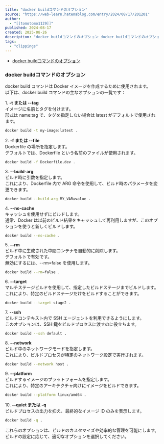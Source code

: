 ```yaml
---
title: "docker buildコマンドのオプション"
source: "https://web-learn.hatenablog.com/entry/2024/08/17/201201"
author:
  - "[[tomotomo1129]]"
published: 2024-08-17
created: 2025-08-26
description: "docker buildコマンドのオプション docker buildコマンドのオプション docker build コマンドは Docker イメージを作成するために使用されます。 以下は、docker build コマンドの主なオプションの一覧です：1. -t または --tag イメージに名前とタグを付けます。 形式は name:tag で、タグを指定しない場合は latest がデフォルトで使用されます。 docker build -t my-image:latest . 2. -f または --file Dockerfile の場所を指定します。 デフォルトでは、Dockerfile…"
tags:
  - "clippings"
---
```

- [docker buildコマンドのオプション](https://web-learn.hatenablog.com/entry/2024/08/17/#docker-build%E3%82%B3%E3%83%9E%E3%83%B3%E3%83%89%E3%81%AE%E3%82%AA%E3%83%97%E3%82%B7%E3%83%A7%E3%83%B3)

### docker buildコマンドのオプション

docker build コマンドは Docker イメージを作成するために使用されます。  
以下は、docker build コマンドの主なオプションの一覧です：

1\. **\-t または --tag**  
イメージに名前とタグを付けます。  
形式は name:tag で、タグを指定しない場合は latest がデフォルトで使用されます。

```sh
docker build -t my-image:latest .
```

2\. **\-f または --file**  
Dockerfile の場所を指定します。  
デフォルトでは、Dockerfile という名前のファイルが使用されます。

```sh
docker build -f Dockerfile.dev .
```

3\. **\--build-arg**  
ビルド時に引数を指定します。  
これにより、Dockerfile 内で ARG 命令を使用して、ビルド時のパラメータを変更できます。

```sh
docker build --build-arg MY_VAR=value .
```

4\. **\--no-cache**  
キャッシュを使用せずにビルドします。  
通常、Docker は以前のビルド結果をキャッシュして再利用しますが、このオプションを使うと新しくビルドします。

```sh
docker build --no-cache .
```

5\. **\--rm**  
ビルド中に生成された中間コンテナを自動的に削除します。  
デフォルトで有効です。  
無効にするには、--rm=false を使用します。

```sh
docker build --rm=false .
```

6\. **\--target**  
マルチステージビルドを使用して、指定したビルドステージまでビルドします。  
これにより、特定のビルドステージだけをビルドすることができます。

```sh
docker build --target stage2 .
```

7\. **\--ssh**  
ビルドコンテキスト内で SSH エージェントを利用できるようにします。  
このオプションは、SSH 鍵をビルドプロセスに渡すのに役立ちます。

```sh
docker build --ssh default .
```

8\. **\--network**  
ビルド中のネットワークモードを指定します。  
これにより、ビルドプロセスが特定のネットワーク設定で実行されます。

```sh
docker build --network host .
```

9\. **\--platform**  
ビルドするイメージのプラットフォームを指定します。  
これにより、特定のアーキテクチャ向けにイメージをビルドできます。

```sh
docker build --platform linux/amd64 .
```

10\. **\--quiet または -q**  
ビルドプロセスの出力を抑え、最終的なイメージ ID のみを表示します。

```sh
docker build -q .
```

これらのオプションは、ビルドのカスタマイズや効率的な管理を可能にします。  
ビルドの設定に応じて、適切なオプションを選択してください。